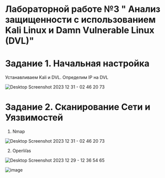 # Лабораторной работе №3 " Анализ защищенности с использованием Kali Linux и Damn Vulnerable Linux (DVL)"

# Задание 1. Начальная настройка

 Устанавливаем Kali и DVL. Определим IP на DVL

  ![Desktop Screenshot 2023 12 31 - 02 46 20 73](https://github.com/hipster-x/Lab-3/assets/145153023/20a80989-e076-4b5f-a2b7-1ef0acfaafb5)

# Задание 2. Сканирование Сети и Уязвимостей

 1. Nmap
 
  ![Desktop Screenshot 2023 12 31 - 02 46 20 73](https://github.com/hipster-x/Lab-3/assets/145153023/f6b493ce-4b79-4a3d-bb09-bbec788ec798)

 2. OpenVas

 ![Desktop Screenshot 2023 12 29 - 12 36 54 65](https://github.com/hipster-x/Lab-3/assets/145153023/b5766689-5d6f-4f0d-9e2f-3547896df275)

 ![image](https://github.com/hipster-x/Lab-3/assets/145153023/f68be28e-4238-43cf-9a61-9cd413875bd4)
